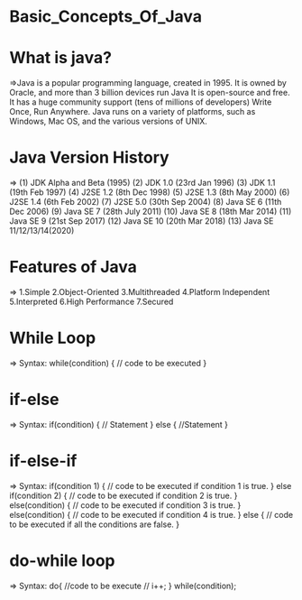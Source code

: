 # Basic_Concepts_Of_Java

  # What is java?
=>Java is a popular programming language, created in 1995. 
  It is owned by Oracle, and more than 3 billion devices run Java 
  It is open-source and free. 
  It has a huge community support (tens of millions of developers) 
  Write Once, Run Anywhere. 
  Java runs on a variety of platforms, such as Windows, Mac OS, and the various versions of UNIX.
  
  # Java Version History
=> (1) JDK Alpha and Beta (1995) 
   (2) JDK 1.0 (23rd Jan 1996) 
   (3) JDK 1.1 (19th Feb 1997) 
   (4) J2SE 1.2 (8th Dec 1998) 
   (5) J2SE 1.3 (8th May 2000)
   (6) J2SE 1.4 (6th Feb 2002) 
   (7) J2SE 5.0 (30th Sep 2004) 
   (8) Java SE 6 (11th Dec 2006)
   (9) Java SE 7 (28th July 2011)
  (10) Java SE 8 (18th Mar 2014) 
  (11) Java SE 9 (21st Sep 2017) 
  (12) Java SE 10 (20th Mar 2018) 
  (13) Java SE 11/12/13/14(2020)
   
   # Features of Java 
=> 1.Simple 
   2.Object-Oriented
   3.Multithreaded 
   4.Platform Independent
   5.Interpreted
   6.High Performance
   7.Secured
   
   # While Loop
=> Syntax:  while(condition)
            {
              // code to be executed
            }
            

   # if-else 
 => Syntax: if(condition)
            {
                 // Statement
             }
             else
             {
                //Statement
              }
              
              
  # if-else-if
  => Syntax: if(condition 1)
             {
               // code to be executed if condition 1 is true.
             }
             else if(condition 2)
             {
               // code to be executed if condition 2 is true.
             }
              else(condition)
             {
               // code to be executed if condition 3 is true.
             }
              else(condition)
             {
               // code to be executed if condition 4 is true.
             }
             else
             {
               // code to be executed if all the conditions are false.
             }


   # do-while loop
  => Syntax:
            do{
                //code to be execute
                // i++;
               } while(condition);
            
            
            
   

